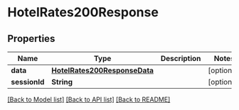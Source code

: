 # HotelRates200Response

## Properties
Name | Type | Description | Notes
------------ | ------------- | ------------- | -------------
**data** | [**HotelRates200ResponseData**](HotelRates200ResponseData.md) |  | [optional] 
**sessionId** | **String** |  | [optional] 

[[Back to Model list]](../README.md#documentation-for-models) [[Back to API list]](../README.md#documentation-for-api-endpoints) [[Back to README]](../README.md)



